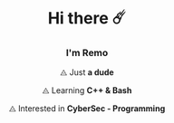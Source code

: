 <h1 align="center"
  
## Hi there ☄️

<h3 align="center"

# I'm Remo

<div align="center"
  
⨺ Just **a dude**
<div align="center"
  
⨺ Learning **C++ & Bash**

⨺ Interested in **CyberSec - Programming**
      
<!--
**Remo-5555/Remo-5555** is a ✨ _special_ ✨ repository because its `README.md` (this file) appears on your GitHub profile.
Here are some ideas to get you started:
- 🔭 I’m currently working on ...
- 🌱 I’m currently learning ...
- 👯 I’m looking to collaborate on ...
- 🤔 I’m looking for help with ...
- 💬 Ask me about ...
- 📫 How to reach me: ...
- 😄 Pronouns: ...
- ⚡ Fun fact: ...
-->

